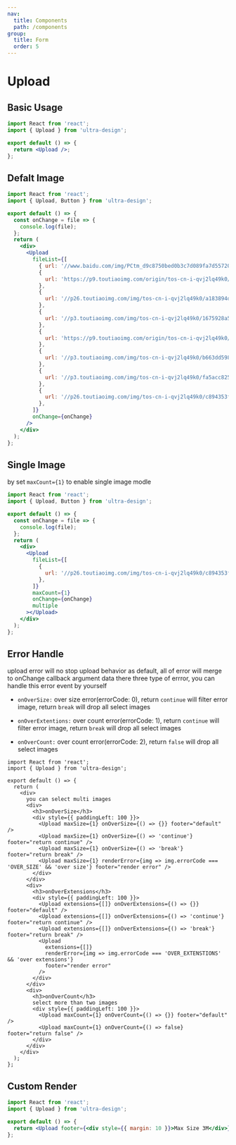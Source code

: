```yaml
---
nav:
  title: Components
  path: /components
group:
  title: Form
  order: 5
---
```


# Upload

## Basic Usage

```jsx
import React from 'react';
import { Upload } from 'ultra-design';

export default () => {
  return <Upload />;
};
```

## Defalt Image

```jsx
import React from 'react';
import { Upload, Button } from 'ultra-design';

export default () => {
  const onChange = file => {
    console.log(file);
  };
  return (
    <div>
      <Upload
        fileList={[
          { url: '//www.baidu.com/img/PCtm_d9c8750bed0b3c7d089fa7d55720d6cf.png' },
          {
            url: 'https://p9.toutiaoimg.com/origin/tos-cn-i-qvj2lq49k0/70ca9f3173af4babad46a5649086f5e9?from=pc',
          },
          {
            url: '//p26.toutiaoimg.com/img/tos-cn-i-qvj2lq49k0/a183894d7c354a7cbb4e51489c325050~tplv-obj:1920:1080.image?from=post',
          },
          {
            url: '//p3.toutiaoimg.com/img/tos-cn-i-qvj2lq49k0/1675928a50604fc793bcf9826924abfc~tplv-obj:3840:2160.image?from=post',
          },
          {
            url: 'https://p9.toutiaoimg.com/origin/tos-cn-i-qvj2lq49k0/d77245632fcd4edf8f7a2e084d5ad624?from=pc',
          },
          {
            url: '//p3.toutiaoimg.com/img/tos-cn-i-qvj2lq49k0/b663dd598fc242f582f5a143f0f4ca1c~tplv-obj:3840:2160.image?from=post',
          },
          {
            url: '//p3.toutiaoimg.com/img/tos-cn-i-qvj2lq49k0/fa5acc8251ac46e49900b215dcd6029b~tplv-obj:3840:2160.image?from=post',
          },
          {
            url: '//p26.toutiaoimg.com/img/tos-cn-i-qvj2lq49k0/c894353f71c7481c8ddc1bfe5e0fe770~tplv-obj:1240:580.image?from=post',
          },
        ]}
        onChange={onChange}
      />
    </div>
  );
};
```

## Single Image

by set `maxCount={1}` to enable single image modle

```jsx
import React from 'react';
import { Upload, Button } from 'ultra-design';

export default () => {
  const onChange = file => {
    console.log(file);
  };
  return (
    <div>
      <Upload
        fileList={[
          {
            url: '//p26.toutiaoimg.com/img/tos-cn-i-qvj2lq49k0/c894353f71c7481c8ddc1bfe5e0fe770~tplv-obj:1240:580.image?from=post',
          },
        ]}
        maxCount={1}
        onChange={onChange}
        multiple
      ></Upload>
    </div>
  );
};
```

## Error Handle

upload error will no stop upload behavior as default, all of error will merge to onChange callback argument data
there three type of errror, you can handle this error event by yourself

- `onOverSize:` over size error(errorCode: 0), return `continue` will filter error image, return `break` will drop all select images

- `onOverExtentions:` over count error(errorCode: 1), return `continue` will filter error image, return `break` will drop all select images

- `onOverCount:` over count error(errorCode: 2), return `false` will drop all select images

```tsx
import React from 'react';
import { Upload } from 'ultra-design';

export default () => {
  return (
    <div>
      you can select multi images
      <div>
        <h3>onOverSize</h3>
        <div style={{ paddingLeft: 100 }}>
          <Upload maxSize={1} onOverSize={() => {}} footer="default" />
          <Upload maxSize={1} onOverSize={() => 'continue'} footer="return continue" />
          <Upload maxSize={1} onOverSize={() => 'break'} footer="return break" />
          <Upload maxSize={1} renderError={img => img.errorCode === 'OVER_SIZE' && 'over size'} footer="render error" />
        </div>
      </div>
      <div>
        <h3>onOverExtensions</h3>
        <div style={{ paddingLeft: 100 }}>
          <Upload extensions={[]} onOverExtensions={() => {}} footer="default" />
          <Upload extensions={[]} onOverExtensions={() => 'continue'} footer="return continue" />
          <Upload extensions={[]} onOverExtensions={() => 'break'} footer="return break" />
          <Upload
            extensions={[]}
            renderError={img => img.errorCode === 'OVER_EXTENSTIONS' && 'over extensions'}
            footer="render error"
          />
        </div>
      </div>
      <div>
        <h3>onOverCount</h3>
        select more than two images
        <div style={{ paddingLeft: 100 }}>
          <Upload maxCount={1} onOverCount={() => {}} footer="default" />
          <Upload maxCount={1} onOverCount={() => false} footer="return false" />
        </div>
      </div>
    </div>
  );
};
```

## Custom Render

```jsx
import React from 'react';
import { Upload } from 'ultra-design';

export default () => {
  return <Upload footer={<div style={{ margin: 10 }}>Max Size 3M</div>}>Select File</Upload>;
};
```

<API src="./index.ts" />
